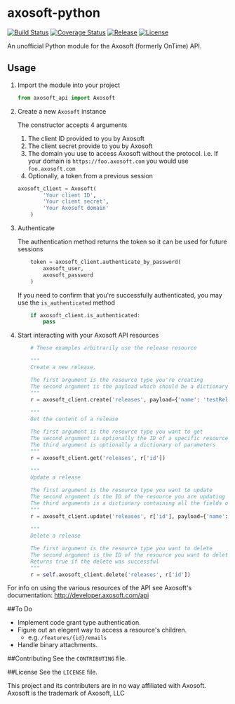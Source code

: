 axosoft-python
================================
[![Build Status](http://img.shields.io/travis/ckaznocha/axosoft-python.svg?style=flat)](https://travis-ci.org/ckaznocha/axosoft-python?branch=master)
[![Coverage Status](https://img.shields.io/coveralls/ckaznocha/axosoft-python.svg?style=flat)](https://coveralls.io/r/ckaznocha/axosoft-python?branch=master)
[![Release](http://img.shields.io/github/release/ckaznocha/axosoft-python.svg?style=flat)](https://github.com/ckaznocha/axosoft-python/releases/latest)
[![License](http://img.shields.io/:license-mit-blue.svg?style=flat)](http://ckaznocha.mit-license.org)

An unofficial Python module for the Axosoft (formerly OnTime) API.

## Usage
1. Import the module into your project
    ```python
    from axosoft_api import Axosoft
    ```

1. Create a new `Axosoft` instance
    
    The constructor accepts 4 arguments
    1. The client ID provided to you by Axosoft
    1. The client secret provide to you by Axosoft
    1. The domain you use to access Axosoft without the protocol.
        i.e. If your domain is `https://foo.axosoft.com` you would use `foo.axosoft.com`
    1. Optionally, a token from a previous session
    ```python
    axosoft_client = Axosoft(
            'Your client ID',
            'Your client secret',
            'Your Axosoft domain'
        )
    ```

1. Authenticate
    
    The authentication method returns the token so it can be used for future sessions
    ```python
        token = axosoft_client.authenticate_by_password(
            axosoft_user,
            axosoft_password
        )
    ```

    If you need to confirm that you're successfully authenticated, you may use the `is_authenticated` method
    ```python
        if axosoft_client.is_authenticated:
            pass
    ````

1. Start interacting with your Axosoft API resources
    ```python
        # These examples arbitrarily use the release resource

        """
        Create a new release.

        The first argument is the resource type you're creating
        The second argument is the payload which should be a dictionary containing at minimum the required fields for the resource type
        """
        r = axosoft_client.create('releases', payload={'name': 'testRelease', 'release_type': {'id': 1}})
        
        """
        Get the content of a release

        The first argument is the resource type you want to get
        The second argument is optionally the ID of a specific resource
        The third argument is optionally a dictionary of parameters
        """
        r = axosoft_client.get('releases', r['id'])
        
        """
        Update a release

        The first argument is the resource type you want to update
        The second argument is the ID of the resource you are updating
        The third arguments is a dictionary containing all the fields of your resource
        """
        r = axosoft_client.update('releases', r['id'], payload={'name': 'testRelease', 'release_type': {'id': 1}})
        
        """
        Delete a release

        The first argument is the resource type you want to delete
        The second argument is the ID of the resource you want to delete
        Returns true if the delete was successful
        """
        r = self.axosoft_client.delete('releases', r['id'])

    ````

For info on using the various resources of the API see Axosoft's documentation:
http://developer.axosoft.com/api

##To Do
- Implement code grant type authentication.
- Figure out an elegent way to access a resource's children.
    - e.g. `/features/{id}/emails`
- Handle binary attachments.

##Contributing
See the `CONTRIBUTING` file.

##License
See the `LICENSE` file.

This project and its contributers are in no way affiliated with Axosoft. Axosoft is the trademark of Axosoft, LLC
